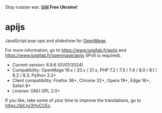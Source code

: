 Stop russian war. **🇺🇦 Free Ukraine!**

# apijs

JavaScript pop-ups and slideshow for [OpenMage](https://github.com/OpenMage/magento-lts).

For more information, go to https://www.luigifab.fr/apijs and https://www.luigifab.fr/openmage/apijs (IPv6 is required).

- Current version: 6.9.6 (01/01/2024)
- Compatibility: OpenMage 19.x / 20.x / 21.x, PHP 7.2 / 7.3 / 7.4 / 8.0 / 8.1 / 8.2 / 8.3, Python 3.3+
- Client compatibility: Firefox 36+, Chrome 32+, Opera 19+, Edge 16+, Safari 9+
- License: GNU GPL 2.0+

If you like, take some of your time to improve the translations, go to https://bit.ly/2HyCCEc.
